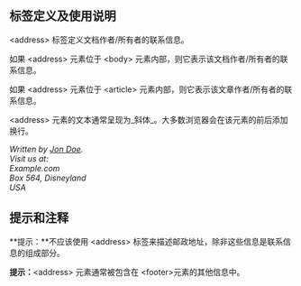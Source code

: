 ## 标签定义及使用说明

\<address> 标签定义文档作者/所有者的联系信息。

如果 \<address> 元素位于 \<body> 元素内部，则它表示该文档作者/所有者的联系信息。

如果 \<address> 元素位于 \<article> 元素内部，则它表示该文章作者/所有者的联系信息。

\<address> 元素的文本通常呈现为_斜体_。大多数浏览器会在该元素的前后添加换行。

<address> Written by <a href="mailto:webmaster@example.com">Jon Doe</a>.<br> Visit us at:<br> Example.com<br> Box 564, Disneyland<br> USA </address>

## 提示和注释

**提示：**不应该使用 \<address> 标签来描述邮政地址，除非这些信息是联系信息的组成部分。

**提示：**\<address> 元素通常被包含在 \<footer>元素的其他信息中。